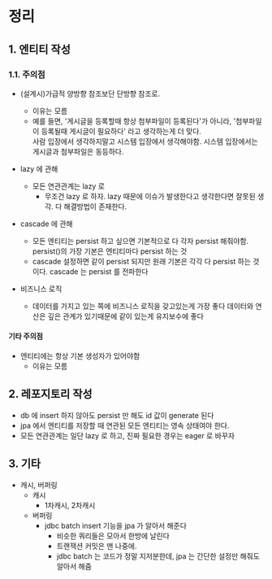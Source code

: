 # 정리
## 1. 엔티티 작성
### 1.1. 주의점
- (설계시)가급적 양방향 참조보단 단방향 참조로.
  - 이유는 모름
  - 예를 들면, '게시글을 등록할때 항상 첨부파일이 등록된다'가 아니라, '첨부파일이 등록될때 게시글이 필요하다' 라고 생각하는게 더 맞다.  
  사람 입장에서 생각하지말고 시스템 입장에서 생각해야함. 시스템 입장에서는 게시글과 첨부파일은 동등하다.

- lazy 에 관해
  - 모든 연관관계는 lazy 로
    - 무조건 lazy 로 하자. lazy 때문에 이슈가 발생한다고 생각한다면 잘못된 생각. 다 해결방법이 존재한다.

- cascade 에 관해
  - 모든 엔티티는 persist 하고 싶으면 기본적으로 다 각자 persist 해줘야함. persist()의 가장 기본은 엔티티마다 persist 하는 것
  - cascade 설정하면 같이 persist 되지만 원래 기본은 각각 다 persist 하는 것이다. cascade 는 persist 를 전파한다

- 비즈니스 로직
  - 데이터를 가지고 있는 쪽에 비즈니스 로직을 갖고있는게 가장 좋다 데이터와 연산은 깊은 관계가 있기때문에 같이 있는게 유지보수에 좋다

#### 기타 주의점
- 엔티티에는 항상 기본 생성자가 있어야함
  - 이유는 모름
  
## 2. 레포지토리 작성
- db 에 insert 하지 않아도 persist 만 해도 id 값이 generate 된다
- jpa 에서 엔티티를 저장할 때 연관된 모든 엔티티는 영속 상태여야 한다.
- 모든 연관관계는 일단 lazy 로 하고, 진짜 필요한 경우는 eager 로 바꾸자

## 3. 기타
- 캐시, 버퍼링
  - 캐시
    - 1차캐시, 2차캐시
  - 버퍼링
    - jdbc batch insert 기능을 jpa 가 알아서 해준다
      - 비슷한 쿼리들은 모아서 한방에 날린다
      - 트랜잭션 커밋은 맨 나중에.
      - jdbc batch 는 코드가 정말 지저분한데, jpa 는 간단한 설정만 해줘도 알아서 해줌